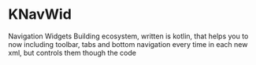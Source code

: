 # KNavWid
Navigation Widgets Building ecosystem, written is kotlin, that helps you to now including toolbar, tabs and bottom navigation every time in each new xml, but controls them though the code
